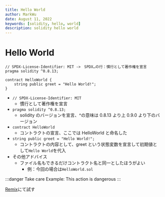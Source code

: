 ```yaml
---
title: Hello World
author: MarkWu
date: August 11, 2022
keywords: [solidity, hello, world]
description: solidity hello world
---
```


<!-- ---
title: Title for search engines; can be different from the actual heading
description: A short description of this page
image: a thumbnail image to be shown in social media cards
keywords: [keywords, describing, the main topics]
--- -->

# Hello World

```solidity
// SPDX-License-Identifier: MIT ->　SPDX…の行：慣行として著作権を宣言
pragma solidity ^0.8.13;

contract HelloWorld {
    string public greet = "Hello World!";
}
```

-   `// SPDX-License-Identifier: MIT`
    -   慣行として著作権を宣言
-   `pragma solidity ^0.8.13;`
    -   solidity のバージョンを宣言、^の意味は 0.8.13 より上 0.9.0 より下のバージョン
-   `contract HelloWorld`
    -   コントラクトの宣言、ここでは HelloWorld と命名した
-   `string public greet = "Hello World!";`
    -   コントラクトの内容として、greet という状態変数を宣言して初期値として`Hello World`を代入
-   その他アドバイス
    -   ファイル名もできるだけコントラクト名と同一としたほうがよい
        -   例：今回の場合は`HelloWorld.sol`

:::danger Take care
Example: This action is dangerous
:::

[Remix](https://remix.ethereum.org/)にて試す
